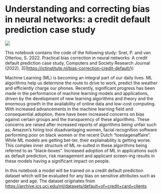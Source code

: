 # Understanding and correcting bias in neural networks: a credit default prediction case study

![](https://aisafety.netlify.app/images/ai-bias.jpg)

This notebook contains the code of the following study:
Snel, P. and van Otterloo, S. 2022. Practical bias correction in neural networks: A credit default prediction case study, Computers and Society Research Journal (2022), 3](https://ictinstitute.nl/bias-correction-credit-default/))

Machine Learning (ML) is becoming an integral part of our daily lives. ML algorithms help us determine the route to drive to work, predict the weather and efficiently charge our phones. Recently, significant progress has been made in the performance of machine learning models and applications, driven by the development of new learning algorithms and theory and the enormous growth in the availability of online data and low-cost computing. With increased advancements in the machine learning field and consequential adoption, there have been increased concerns on bias against certain groups and the transparency of these algorithms. These concerns are raised after increased reports of algorithms being unfair such as; Amazon’s hiring tool disadvantaging women, facial recognition software performing poor on black women or the recent Dutch “toeslagenaffaire”. While ML models are getting bet-ter, their explainability is getting worse. This complex inner structure of ML re-sulted in these algorithms being referred to as "black-boxes". Increased adoption of ML in applications such as default prediction, risk management and applicant screen-ing results in these models having a significant impact on people.

In this notebook a model will be trained on a credit default prediction dataset which will be evaluated for any bias on sensitive attributes such as gender and age. The dataset originates from https://archive.ics.uci.edu/ml/datasets/default+of+credit+card+clients
